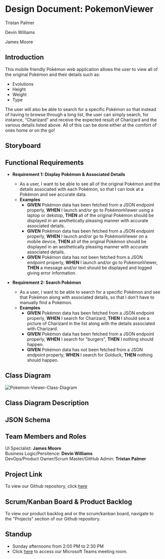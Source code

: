 # Design Document: PokemonViewer
Tristan Palmer

Devin Williams

James Moore

## Introduction

This mobile friendly Pokémon web application allows the user to view all of the original Pokémon and their details such as:
- Evolutions 
- Height 
- Weight 
- Type

The user will also be able to search for a specific Pokémon so that instead of having to browse through a long list, the user can simply search, for instance, “Charizard” and receive the expected result of Charizard and the various details listed above. All of this can be done either at the comfort of ones home or on the go!

## Storyboard

## Functional Requirements

- **Requirement 1: Display Pokémon & Associated Details**
  - As a user, I want to be able to see all of the original Pokémon and the details associated with each Pokémon, so that I can look at a Pokémon and see accurate data.
  - **Examples**
    - **GIVEN** Pokémon data has been fetched from a JSON endpoint properly, **WHEN** I launch and/or go to PokémonViewer using a laptop or dekstop, **THEN** all of the original Pokémon should be displayed in an aesthetically pleasing manner with accurate associated details.
    - **GIVEN** Pokémon data has been fetched from a JSON endpoint properly, **WHEN** I launch and/or go to PokémonViewer on a mobile device, **THEN** all of the original Pokémon should be displayed in an aesthetically pleasing manner with accurate associated details.
    - **GIVEN** Pokémon data has not been fetched from a JSON endpoint properly, **WHEN** I launch and/or go to PokémonViewer, **THEN** a message and/or text should be displayed and logged giving error information.

- **Requirement 2: Search Pokémon**
  - As a user, I want to be able to search for a specific Pokémon and see that Pokémon along with associated details, so that I don't have to manually find a Pokémon.
  - **Examples**
    - **GIVEN** Pokémon data has been fetched from a JSON endpoint properly, **WHEN** I search for Charizard, **THEN** I should see a picture of Charizard in the list along with the details associated with Charizard.
    - **GIVEN** Pokémon data has been fetched from a JSON endpoint properly, **WHEN** I search for "burgers", **THEN** I nothing should happen.
    - **GIVEN** Pokémon data has not been fetched from a JSON endpoint properly, **WHEN** I search for Golduck, **THEN** nothing should happen. 
    
  
## Class Diagram
![Pokemon-Viewer-Class-Diagram](https://user-images.githubusercontent.com/38698098/92495217-a60d6080-f1c4-11ea-9616-00bf2377f71a.png)
## Class Diagram Description

## JSON Schema

## Team Members and Roles

UI Specialist: **James Moore**  
Business Logic/Persitence: **Devin Williams**  
DevOps/Product Owner/Scrum Master/GitHub Admin: **Tristan Palmer**  

## Project Link

To view our Github repository, click [here](https://github.com/palmertt-uc/PokemonViewer)

## Scrum/Kanban Board & Product Backlog

To view our product backlog and or the scrum/kanban board, navigate to the "Projects" section of our Github repository.

## Standup

- Sunday afternoons from 2:00 PM to 2:30 PM
- Click [here](https://teams.microsoft.com/l/meetup-join/19%3ameeting_YjJlYjA2YWEtMTY5NS00MTlhLWE5ZjYtNzZmNGE2YTE4ODJj%40thread.v2/0?context=%7b%22Tid%22%3a%22f5222e6c-5fc6-48eb-8f03-73db18203b63%22%2c%22Oid%22%3a%22f3fcca4c-d338-4a57-b92c-8f9d0d544b27%22%7d) to access our Microsoft Teams meeting room.
